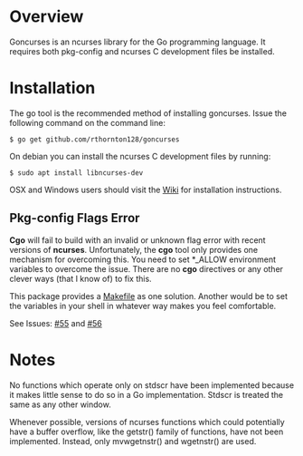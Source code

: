 # Overview
Goncurses is an ncurses library for the Go programming language. It
requires both pkg-config and ncurses C development files be installed.

# Installation
The go tool is the recommended method of installing goncurses. Issue the
following command on the command line:
``` shell
$ go get github.com/rthornton128/goncurses
```

On debian you can install the ncurses C development files by running:
``` shell
$ sudo apt install libncurses-dev
```

OSX and Windows users should visit the 
[Wiki](https://github.com/rthornton128/goncurses/wiki) for installation
instructions.

## Pkg-config Flags Error
**Cgo** will fail to build with an invalid or unknown flag error with recent
versions of **ncurses**. Unfortunately, the **cgo** tool only provides one
mechanism for overcoming this. You need to set \*\_ALLOW environment variables
to overcome the issue. There are no **cgo** directives or any other clever
ways (that I know of) to fix this.

This package provides a [Makefile](../master/Makefile) as one solution.
Another would be to set the variables in your shell in whatever way makes
you feel comfortable.

See Issues: [#55](https://github.com/rthornton128/goncurses/issues/55) and
[#56](https://github.com/rthornton128/goncurses/issues/56)

# Notes

No functions which operate only on stdscr have been implemented because 
it makes little sense to do so in a Go implementation. Stdscr is treated the
same as any other window.

Whenever possible, versions of ncurses functions which could potentially
have a buffer overflow, like the getstr() family of functions, have not been
implemented. Instead, only mvwgetnstr() and wgetnstr() are used.
